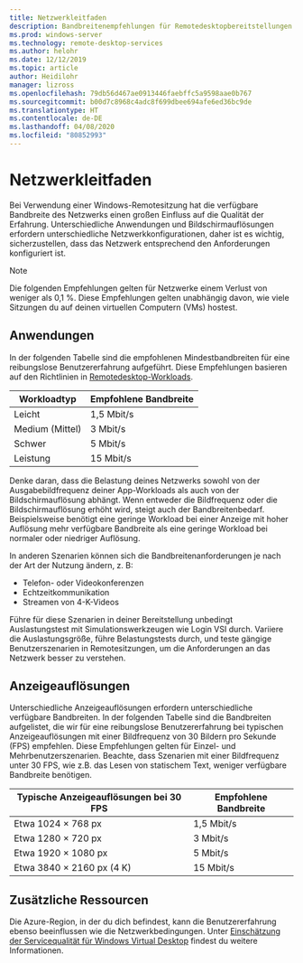 ```yaml
---
title: Netzwerkleitfaden
description: Bandbreitenempfehlungen für Remotedesktopbereitstellungen.
ms.prod: windows-server
ms.technology: remote-desktop-services
ms.author: helohr
ms.date: 12/12/2019
ms.topic: article
author: Heidilohr
manager: lizross
ms.openlocfilehash: 79db56d467ae0913446faebffc5a9598aae0b767
ms.sourcegitcommit: b00d7c8968c4adc8f699dbee694afe6ed36bc9de
ms.translationtype: HT
ms.contentlocale: de-DE
ms.lasthandoff: 04/08/2020
ms.locfileid: "80852993"
---
```

# <a name="network-guidance"></a>Netzwerkleitfaden

Bei Verwendung einer Windows-Remotesitzung hat die verfügbare Bandbreite des Netzwerks einen großen Einfluss auf die Qualität der Erfahrung. Unterschiedliche Anwendungen und Bildschirmauflösungen erfordern unterschiedliche Netzwerkkonfigurationen, daher ist es wichtig, sicherzustellen, dass das Netzwerk entsprechend den Anforderungen konfiguriert ist.

>[!NOTE]
>Die folgenden Empfehlungen gelten für Netzwerke einem Verlust von weniger als 0,1 %. Diese Empfehlungen gelten unabhängig davon, wie viele Sitzungen du auf deinen virtuellen Computern (VMs) hostest.

## <a name="applications"></a>Anwendungen

In der folgenden Tabelle sind die empfohlenen Mindestbandbreiten für eine reibungslose Benutzererfahrung aufgeführt. Diese Empfehlungen basieren auf den Richtlinien in [Remotedesktop-Workloads](remote-desktop-workloads.md).

| Workloadtyp   | Empfohlene Bandbreite |
|-----------------|-----------------------|
| Leicht           | 1,5 Mbit/s              |
| Medium (Mittel)          | 3 Mbit/s                |
| Schwer           | 5 Mbit/s                |
| Leistung           | 15 Mbit/s               |

Denke daran, dass die Belastung deines Netzwerks sowohl von der Ausgabebildfrequenz deiner App-Workloads als auch von der Bildschirmauflösung abhängt. Wenn entweder die Bildfrequenz oder die Bildschirmauflösung erhöht wird, steigt auch der Bandbreitenbedarf. Beispielsweise benötigt eine geringe Workload bei einer Anzeige mit hoher Auflösung mehr verfügbare Bandbreite als eine geringe Workload bei normaler oder niedriger Auflösung.

In anderen Szenarien können sich die Bandbreitenanforderungen je nach der Art der Nutzung ändern, z. B:

- Telefon- oder Videokonferenzen
- Echtzeitkommunikation
- Streamen von 4-K-Videos

Führe für diese Szenarien in deiner Bereitstellung unbedingt Auslastungstest mit Simulationswerkzeugen wie Login VSI durch. Variiere die Auslastungsgröße, führe Belastungstests durch, und teste gängige Benutzerszenarien in Remotesitzungen, um die Anforderungen an das Netzwerk besser zu verstehen.

## <a name="display-resolutions"></a>Anzeigeauflösungen

Unterschiedliche Anzeigeauflösungen erfordern unterschiedliche verfügbare Bandbreiten. In der folgenden Tabelle sind die Bandbreiten aufgelistet, die wir für eine reibungslose Benutzererfahrung bei typischen Anzeigeauflösungen mit einer Bildfrequenz von 30 Bildern pro Sekunde (FPS) empfehlen. Diese Empfehlungen gelten für Einzel- und Mehrbenutzerszenarien. Beachte, dass Szenarien mit einer Bildfrequenz unter 30 FPS, wie z.B. das Lesen von statischem Text, weniger verfügbare Bandbreite benötigen.

| Typische Anzeigeauflösungen bei 30 FPS    | Empfohlene Bandbreite |
|------------------------------------------|-----------------------|
| Etwa 1024 × 768 px                      | 1,5 Mbit/s              |
| Etwa 1280 × 720 px                      | 3 Mbit/s                |
| Etwa 1920 × 1080 px                     | 5 Mbit/s                |
| Etwa 3840 × 2160 px (4 K)                | 15 Mbit/s               |

## <a name="additional-resources"></a>Zusätzliche Ressourcen

Die Azure-Region, in der du dich befindest, kann die Benutzererfahrung ebenso beeinflussen wie die Netzwerkbedingungen. Unter [Einschätzung der Servicequalität für Windows Virtual Desktop](https://azure.microsoft.com/services/virtual-desktop/assessment/) findest du weitere Informationen.
